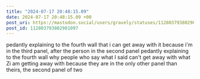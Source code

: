 ```yaml
---
title: "2024-07-17 20:48:15.09"
date: 2024-07-17 20:48:15.09 +00
post_uri: https://mastodon.social/users/gravely/statuses/112803793802981097
post_id: 112803793802981097
---
```

pedantly explaining to the fourth wall that i can get away with it because i'm in the third panel, after the person in the second panel pedantly explaining to the fourth wall why people who say what I said can't get away with what Zi am getting away with because they are in the only other panel than theirs, the second panel of two


